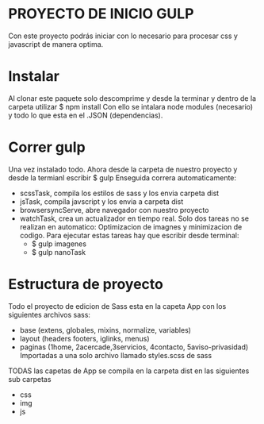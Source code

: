 # PROYECTO DE INICIO GULP
Con este proyecto podrás iniciar con lo necesario para procesar css y javascript de manera optima.

# Instalar
Al clonar este paquete solo descomprime y desde la terminar y dentro de la carpeta utilizar
$ npm install
Con ello se intalara node modules (necesario) y todo lo que esta en el .JSON (dependencias).

# Correr gulp
Una vez instalado todo. Ahora desde la carpeta de nuestro proyecto y desde la termianl escribir $ gulp
Enseguida correra automaticamente:
 * scssTask, compila los estilos de sass y los envia carpeta dist
 * jsTask, compila javscript y los envia a carpeta dist
 * browsersyncServe, abre navegador con nuestro proyecto
 * watchTask, crea un actualizador en tiempo real.
   Solo dos tareas no se realizan en automatico: Optimizacion de imagnes y minimizacion de codigo. Para ejecutar estas tareas hay que escribir desde terminal:
   * $ gulp imagenes
   * $ gulp nanoTask


# Estructura de proyecto
Todo el proyecto de edicion de Sass esta en la capeta App con los siguientes archivos sass:
* base (extens, globales, mixins, normalize, variables)
* layout (headers footers, iglinks, menus)
* paginas (1home, 2acercade,3servicios, 4contacto, 5aviso-privasidad)
  Importadas a una solo archivo llamado styles.scss de sass

TODAS las capetas de App se compila en la carpeta dist en las siguientes sub carpetas
* css
* img
* js


